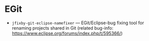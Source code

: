 # EGit

- `jfixby-git-eclipse-namefixer` — EGit/Eclipse-bug fixing tool for renaming projects shared in Git (related bug-info: https://www.eclipse.org/forums/index.php/t/595366/)


